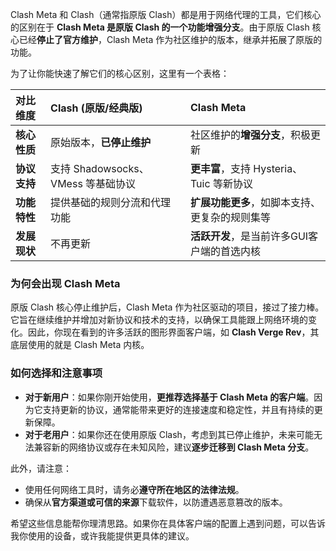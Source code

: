 Clash Meta 和 Clash（通常指原版 Clash）都是用于网络代理的工具，它们核心的区别在于 **Clash Meta 是原版 Clash 的一个功能增强分支**。由于原版 Clash 核心已经**停止了官方维护**，Clash Meta 作为社区维护的版本，继承并拓展了原版的功能。

为了让你能快速了解它们的核心区别，这里有一个表格：

| 对比维度     | Clash (原版/经典版)             | Clash Meta                    |
| :------- | :------------------------- | :---------------------------- |
| **核心性质** | 原始版本，**已停止维护**             | 社区维护的**增强分支**，积极更新            |
| **协议支持** | 支持 Shadowsocks、VMess 等基础协议 | **更丰富**，支持 Hysteria、Tuic 等新协议 |
| **功能特性** | 提供基础的规则分流和代理功能             | **扩展功能更多**，如脚本支持、更复杂的规则集等     |
| **发展现状** | 不再更新                       | **活跃开发**，是当前许多GUI客户端的首选内核     |

###  为何会出现 Clash Meta

原版 Clash 核心停止维护后，Clash Meta 作为社区驱动的项目，接过了接力棒。它旨在继续维护并增加对新协议和技术的支持，以确保工具能跟上网络环境的变化。因此，你现在看到的许多活跃的图形界面客户端，如 **Clash Verge Rev**，其底层使用的就是 Clash Meta 内核。

###  如何选择和注意事项

- **对于新用户**：如果你刚开始使用，**更推荐选择基于 Clash Meta 的客户端**。因为它支持更新的协议，通常能带来更好的连接速度和稳定性，并且有持续的更新保障。
- **对于老用户**：如果你还在使用原版 Clash，考虑到其已停止维护，未来可能无法兼容新的网络协议或存在未知风险，建议**逐步迁移到 Clash Meta 分支**。

此外，请注意：
-   使用任何网络工具时，请务必**遵守所在地区的法律法规**。
-   确保从**官方渠道或可信的来源**下载软件，以防遭遇恶意篡改的版本。

希望这些信息能帮你理清思路。如果你在具体客户端的配置上遇到问题，可以告诉我你使用的设备，或许我能提供更具体的建议。